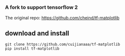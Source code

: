 ### A fork to support tensorflow 2

The original repo:
https://github.com/cheind/tf-matplotlib

## download and install
```
git clone https://github.com/cuijianaaa/tf-matplotlib
pip install tf-matplotlib
```
